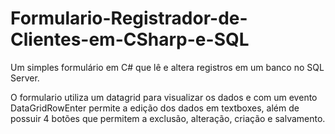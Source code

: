 # Formulario-Registrador-de-Clientes-em-CSharp-e-SQL
Um simples formulário em C# que lê e altera registros em um banco no SQL Server.

O formulario utiliza  um datagrid para visualizar os dados e com um evento DataGridRowEnter permite
a edição dos dados em textboxes, além de possuir 4 botões que permitem a exclusão, alteração, criação e salvamento.
